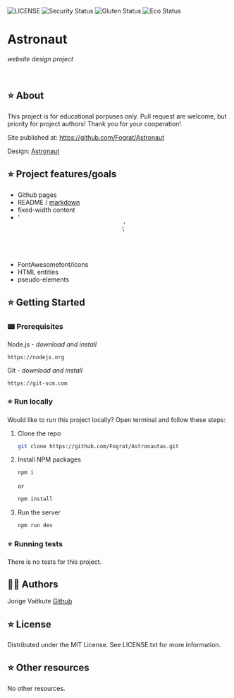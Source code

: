 ![LICENSE](https://img.shields.io/badge/license-MIT-blue.svg?style=flat-square)
![Security Status](https://img.shields.io/security-headers?label=Security&url=https%3A%2F%2Fgithub.com&style=flat-square)
![Gluten Status](https://img.shields.io/badge/Gluten-Free-green.svg)
![Eco Status](https://img.shields.io/badge/ECO-Friendly-green.svg)


# Astronaut

_website design project_

<br>

## ⭐ About

This project is for educational porpuses only. Pull request are welcome, but priority for project authors! Thank you for your cooperation!

Site published at: https://github.com/Fograt/Astronaut

Design: [Astronaut](https://dribbble.com/shots/5964475/attachments/5964475-404-Lost-in-Space?mode=media)

## ⭐ Project features/goals

-   Github pages
-   README / [markdown](https://docs.github.com/en/get-started/writing-on-github/getting-started-with-writing-and-formatting-on-github/basic-writing-and-formatting-syntax)
-   fixed-width content
-   '<header>,'<footer>'
-   FontAwesomefont/icons
-   HTML entities
-   pseudo-elements

## ⭐ Getting Started

### 📟 Prerequisites

Node.js - _download and install_

```
https://nodejs.org
```

Git - _download and install_

```
https://git-scm.com
```

### ⭐ Run locally

Would like to run this project locally? Open terminal and follow these steps:

1. Clone the repo
    ```sh
    git clone https://github.com/Fograt/Astronautas.git
    ```
2. Install NPM packages
    ```sh
    npm i
    ```
    or
    ```sh
    npm install
    ```
3. Run the server
    ```sh
    npm run dev
    ```

### ⭐ Running tests

There is no tests for this project.

## 👩‍🎤 Authors

Jorige Vaitkute [Github](https://github.com/Fograt)

## ⭐ License

Distributed under the MIT License. See LICENSE.txt for more information.

## ⭐ Other resources

No other resources.